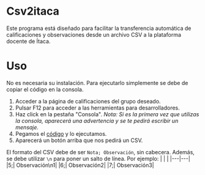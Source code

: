 # Csv2itaca
Este programa está diseñado para facilitar la transferencia automática de calificaciones y observaciones desde un archivo CSV a la plataforma docente de Ítaca.

# Uso
No es necesaria su instalación. Para ejecutarlo simplemente se debe de copiar el código en la consola.

1. Acceder a la página de calificaciones del grupo deseado.
2. Pulsar F12 para acceder a las herramientas para desarrolladores.
3. Haz click en la pestaña "Consola". _Nota: Si es la primera vez que utilizas la consola, aparecerá una advertencia y se te pedirá escribir un mensaje._
5. Pegamos el [código](/) y lo ejecutamos.
6. Aparecerá un botón arriba que nos pedirá un CSV.

El formato del CSV debe de ser `Nota; Observación`, sin cabecera. Además, se debe utilizar `\n` para poner un salto de línea. Por ejemplo:
|   |   |
|---|---|
|5;| Observación\n1|
|6;| Observación2|
|7;| Observación3|


